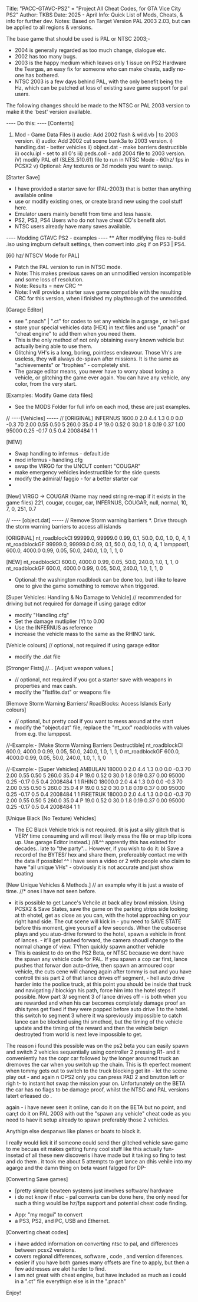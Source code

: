 Title:			"PACC-GTAVC-PS2" 	= "Project All Cheat Codes, for GTA Vice City PS2"
Author:			TKBS
Date:			2025 - April
Info: 			Quick List of Mods, Cheats, & info for further dev.
Notes:			Based on Target Version PAL 2003 2.03, but can be applied to all regions & versions.

The base game that should be used is PAL or NTSC 2003;-
* 2004 is generally regarded as too much change, dialogue etc.
* 2002 has too many bugs. 
* 2003 is the happy medium which leaves only 1 issue on PS2 Hardware the Teargas, an easy fix for someone who can make cheats, sadly no-one has bothered.
* NTSC 2003 is a few days behind PAL, with the only benefit being the Hz, which can be patched at loss of existing save game support for pal users.

The following changes should be made to the NTSC or PAL 2003 version to make it the 'best' version available.

---- Do this: ----
[Contents]
1. Mod - Game Data Files
		i) audio: Add 2002 flash & wild.vb | to 2003 version.
		ii) audio: Add 2002 cut scene bank3a to 2003 version.
		i) handling.dat - better vehicles
		ii) object.dat	- make barriers destructible
		ii) occlu.ipl	- set to all 0's
		iii) peds.coll  - add 2004 file to 2003 version.
		iV) modify PAL elf (SLES_510.61) file to run in NTSC Mode - 60hz/ fps in PCSX2
		v) Optional: Any textures or 3d models you want to swap.

[Starter Save]
* I have provided a starter save for (PAL-2003) that is better than anything available online
* use or modify existing ones, or create brand new using the cool stuff here.   
* Emulator users mainly benefit from time and less hassle. 
* PS2, PS3, PS4 Users who do not have cheat CD's benefit alot.
* NTSC users already have many saves available.

---- Modding GTAVC PS2 - examples ----
** After modifying files re-build .iso using imgburn default settings, then convert into .pkg if on PS3 | PS4.

[60 hz/ NTSCV Mode for PAL]
* Patch the PAL version to run in NTSC mode.
* Note: This makes previous saves on an unmodified version incompatible and some loss of resolution.
* Note: Results = new CRC ^^
* Note: I will provide a starter save game compatible with the resulting CRC for this version, when i finished my playthrough of the unmodded. 

[Garage Editor]
* see ".pnach" | ".ct" for codes to set any vehicle in a garage , or heli-pad
* store your special vehicles data (HEX) in text files and use ".pnach" or "cheat engine" to add them when you need them.
* This is the only method of not only obtaining every known vehicle but actually being able to use them.
* Glitching VH's is a long, boring, pointless endeavour. Those Vh's are useless, they will always de-spawn after missions. It is the same as "achievements" or "trophies" - completely shit.
* The garage editor means, you never have to worry about losing a vehicle, or glitching the game ever again. You can have any vehicle, any color, from the very start.

[Examples: Modify Game data files]
* See the MODS Folder for full info on each mod, these are just examples.

// ----[Vehicles] ----- //
[ORIGINAL]
INFERNUS        1600.0 2.0 4.4 1.3 0.0 0.0 -0.3  70  2.00 0.55 0.50 5 260.0 35.0 4 P 19.0  0.52 0 30.0  1.8  0.19 0.37 1.00 95000 0.25 -0.17 0.5  0.4		2008484		1  1

[NEW]
* Swap handling to infernus - default.ide
* mod infernus - handling.cfg
* swap the VIRGO for the UNCUT content "COUGAR"
* make emergency vehicles indestructible for the side quests
* modify the admiral/ faggio - for a better starter car
*
[New] VIRGO -> COUGAR (Name may need string re-map if it exists in the game files)
221, 	cougar, 	cougar, 	car, 	INFERNUS,	COUGAR, 		null,	normal,		10, 	7,	0,	251, 0.7

// ---- [object.dat] ----- // Remove Storm warning barriers
*. Drive through the storm warning barriers to access all islands

[ORIGINAL]
nt_roadblockCI		99999.0,	99999.0	0.99,		0.1,		50.0,		0.0,  	1.0,	0,	4,	1
nt_roadblockGF		99999.0,	99999.0	0.99,		0.1,		50.0,		0.0,  	1.0,	0,	4,	1
lamppost1,			600.0,		4000.0	0.99,		0.05,		50.0,		240.0,	1.0,	1,	1,	0


[NEW]
nt_roadblockCI		600.0,		4000.0	0.99,		0.05,		50.0,		240.0,	1.0,	1,	1,	0
nt_roadblockGF		600.0,		4000.0	0.99,		0.05,		50.0,		240.0,	1.0,	1,	1,	0
* Optional: the washington roadblock can be done too, but i like to leave one to give the game something to remove when triggered. 

[Super Vehicles: Handling & No Damage to Vehicle] // recommended for driving but not required for damage if using garage editor
* modify "Handling.cfg"
* Set the damage mutliplier (Y) to 0.00
* Use the INFERNUS as reference
* increase the vehicle mass to the same as the RHINO tank.

[Vehicle colours]	// optional,  not required if using garage editor
* modify the .dat file

[Stronger Fists] //... [Adjust weapon values.] 	
* // optional,  not required if you got a starter save with weapons in properties and max cash.
* modify the "fistfite.dat" or weapons file

[Remove Storm Warning Barriers/ RoadBlocks: Access Islands Early colours] 
* // optional,  but pretty cool if you want to mess around at the start
* modify the "object.dat" file, replace the "nt_xxx" roadblocks with values from e.g. the lamppost.

//-Example:- [Make Storm Warning Barriers Destructible]
nt_roadblockCI		600.0,		4000.0	0.99,		0.05,		50.0,		240.0,	1.0,	1,	1,	0
nt_roadblockGF		600.0,		4000.0	0.99,		0.05,		50.0,		240.0,	1.0,	1,	1,	0

//-Example:- [Super Vehicles]
AMBULAN         18000.0 2.0 4.4 1.3 0.0 0.0 -0.3  70  2.00 0.55 0.50 5 260.0 35.0 4 P 19.0  0.52 0 30.0  1.8  0.19 0.37 0.00 95000 0.25 -0.17 0.5  0.4		2008484		1  1
RHINO           18000.0 2.0 4.4 1.3 0.0 0.0 -0.3  70  2.00 0.55 0.50 5 260.0 35.0 4 P 19.0  0.52 0 30.0  1.8  0.19 0.37 0.00 95000 0.25 -0.17 0.5  0.4		2008484		1  1
FIRETRUK        18000.0 2.0 4.4 1.3 0.0 0.0 -0.3  70  2.00 0.55 0.50 5 260.0 35.0 4 P 19.0  0.52 0 30.0  1.8  0.19 0.37 0.00 95000 0.25 -0.17 0.5  0.4		2008484		1  1

[Unique Black (No Texture) Vehicles]
*  The EC Black Vehicle trick is not required. (it is just a silly glitch that is VERY time consuming and will most likely mess the file or map blip icons up. Use garage Editor instead.)
//&^^ apprently  this has existed for decades.. late to "the party"...
However, if you wish to do it: 
b) Save a record of the BYTES/ hex and share them, prefereably contact me with the data if possible!
^^ i have seen a video or 2 with people who claim to have "all unique VHs" - obviously it is not accurate and just show boating

[New Unique Vehicles & Methods.] // an example why it is just a waste of time.
//* ones i have not seen before.
* it is possible to get Lance's Vehcile at back alley brawl mission.
Using PCSX2 & Save States, save the game on the parking strips side looking at th ehotel, get as close as you can, with the hotel approaching on your right hand side.
The cut scene will kick in - you need to SAVE STATE before this moment, give  yourself a few seconds.
When the cutscense plays and you atuo-drive forward to the hotel, spawn a vehicle in front of lances. - it'll get pushed forward, the camera shoudl change to the normal change of view. TYhen quickly spawn another vehicle
* This is easiest to do on the PS2 Beta, or NTSC because we dont have the spawn any vehicle code for PAL.
If you spawn a cop car first, lance pushes that forwar don auto-drive, then spawn an armoured copr vehicle,  the cuts cene will chaneg again after tommy is out and you have controll
thi sis part 2 of that lance drives off segment, - hell auto drive harder into the poolice truck, at this point you should be inside that truck and navigating / blockign his path, force him into the hotel steps if possible.
Now part 3/ segment 3 of lance drives off - is both when you are rewarded and when his car becomes completely damage proof an dhis tyres get fixed if they were popped before auto drive 1 to the hotel.
this switch to segment 3 where it wa spreviously impossible  to catch lance can be blocked using thi smethod, but the timing of the vehicle update and the timing of the reward and then the vehicle beign destroyted from world is next leve impossible to get.

The reason i found this possible was on the ps2 beta you can easily spawn and switch 2 vehicles sequentially using controller 2 pressing R1- and it conveniently has the copr car followed by the longer arounred truck an dremoves the car when you switch up the chain.
This is th eperfect moment when tommy gets out to switch to the truck blocking get itn - let the scene play out - and again n OPS2 only you can press PAD 2 and bnutton left or righ t- to instant hot swap the mission your on. Unfortunately on the BETA the car has no flags to be damage proof, whilst the NTSC and PAL versions latert erleased do .

again - i have never seen it online, can do it on the BETA but no point, and can;t do it on PAL 2003 with out the "spawn any vehicle" cheat code as you need to haev it setup already to spawn preferably those 2 vehicles.

Anythign else despanws like planes or boats to block it.

I really would liek it if someone could send ther glitched vehicle save game to me becuas eit makes getting funny cool stuff like this actually fun- insetad of all these new discoveris i have made but it taking so fing to test and do them .
it took me about 5 attempts to get lance an dhis vehile into my agarge and the damn thing on beta wasnt falgged for DP- 


[Converting Save games]
* [pretty simple bewteen systems just involves software/ hardware
* i do not know if ntsc - pal converts can be done here,  the only need for such a thing would be hz/fps support and potential cheat code finding.
- App: "my mcgui" to convert
- a PS3, PS2, and PC, USB and Ethernet.

[Converting cheat codes]
* i have added information on converting ntsc to pal, and differences between pcsx2 versions.
* covers regional differences, software , code , and version diferences.
* easier if you have both games many offsets are fine to apply, but then a few addresses are alot harder to find.
* i am not great with cheat engine, but have included as much as i could in a ".ct" file everythign else is in the ".pnach"

Enjoy!
